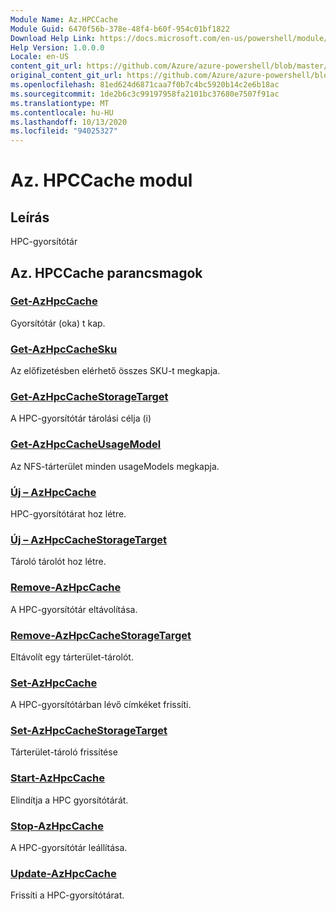 ```yaml
---
Module Name: Az.HPCCache
Module Guid: 6470f56b-378e-48f4-b60f-954c01bf1822
Download Help Link: https://docs.microsoft.com/en-us/powershell/module/az.hpccache
Help Version: 1.0.0.0
Locale: en-US
content_git_url: https://github.com/Azure/azure-powershell/blob/master/src/HPCCache/HPCCache/help/Az.HPCCache.md
original_content_git_url: https://github.com/Azure/azure-powershell/blob/master/src/HPCCache/HPCCache/help/Az.HPCCache.md
ms.openlocfilehash: 81ed624d6871caa7f0b7c4bc5920b14c2e6b18ac
ms.sourcegitcommit: 1de2b6c3c99197958fa2101bc37680e7507f91ac
ms.translationtype: MT
ms.contentlocale: hu-HU
ms.lasthandoff: 10/13/2020
ms.locfileid: "94025327"
---
```

# Az. HPCCache modul
## Leírás
HPC-gyorsítótár

## Az. HPCCache parancsmagok
### [Get-AzHpcCache](Get-AzHpcCache.md)
Gyorsítótár (oka) t kap.

### [Get-AzHpcCacheSku](Get-AzHpcCacheSku.md)
Az előfizetésben elérhető összes SKU-t megkapja.

### [Get-AzHpcCacheStorageTarget](Get-AzHpcCacheStorageTarget.md)
A HPC-gyorsítótár tárolási célja (i)

### [Get-AzHpcCacheUsageModel](Get-AzHpcCacheUsageModel.md)
Az NFS-tárterület minden usageModels megkapja.

### [Új – AzHpcCache](New-AzHpcCache.md)
HPC-gyorsítótárat hoz létre.

### [Új – AzHpcCacheStorageTarget](New-AzHpcCacheStorageTarget.md)
Tároló tárolót hoz létre.

### [Remove-AzHpcCache](Remove-AzHpcCache.md)
A HPC-gyorsítótár eltávolítása.

### [Remove-AzHpcCacheStorageTarget](Remove-AzHpcCacheStorageTarget.md)
Eltávolít egy tárterület-tárolót.

### [Set-AzHpcCache](Set-AzHpcCache.md)
A HPC-gyorsítótárban lévő címkéket frissíti.

### [Set-AzHpcCacheStorageTarget](Set-AzHpcCacheStorageTarget.md)
Tárterület-tároló frissítése

### [Start-AzHpcCache](Start-AzHpcCache.md)
Elindítja a HPC gyorsítótárát.

### [Stop-AzHpcCache](Stop-AzHpcCache.md)
A HPC-gyorsítótár leállítása.

### [Update-AzHpcCache](Update-AzHpcCache.md)
Frissíti a HPC-gyorsítótárat.

